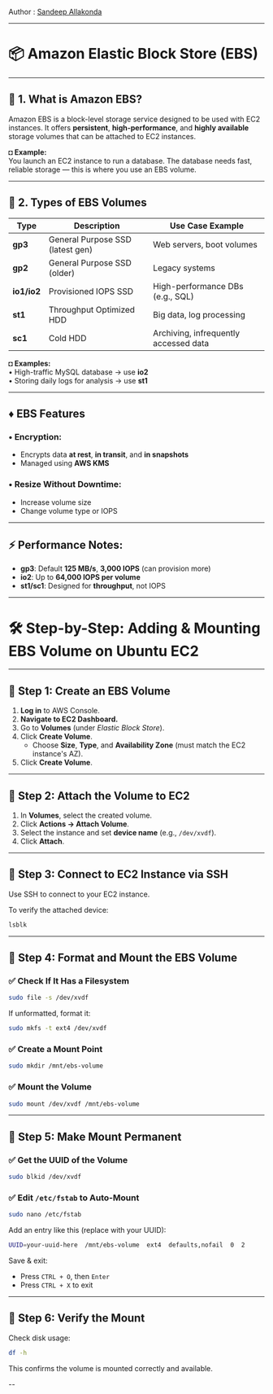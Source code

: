 Author : [Sandeep Allakonda](www.linkedin.com/in/sandeep-allakonda)  

---

# 📦 Amazon Elastic Block Store (EBS)

---

## 📌 1. What is Amazon EBS?

Amazon EBS is a block-level storage service designed to be used with EC2 instances. It offers **persistent**, **high-performance**, and **highly available** storage volumes that can be attached to EC2 instances.

**◘ Example:**  
You launch an EC2 instance to run a database. The database needs fast, reliable storage — this is where you use an EBS volume.

---

## 💽 2. Types of EBS Volumes

| Type      | Description                         | Use Case Example                      |
|-----------|-------------------------------------|---------------------------------------|
| **gp3**   | General Purpose SSD (latest gen)    | Web servers, boot volumes             |
| **gp2**   | General Purpose SSD (older)         | Legacy systems                        |
| **io1/io2** | Provisioned IOPS SSD               | High-performance DBs (e.g., SQL)      |
| **st1**   | Throughput Optimized HDD            | Big data, log processing              |
| **sc1**   | Cold HDD                            | Archiving, infrequently accessed data |

**◘ Examples:**  
• High-traffic MySQL database → use **io2**  
• Storing daily logs for analysis → use **st1**

---

## ♦ EBS Features

### • Encryption:
- Encrypts data **at rest**, **in transit**, and **in snapshots**
- Managed using **AWS KMS**

### • Resize Without Downtime:
- Increase volume size
- Change volume type or IOPS

---

## ⚡ Performance Notes:

- **gp3**: Default **125 MB/s**, **3,000 IOPS** (can provision more)
- **io2**: Up to **64,000 IOPS per volume**
- **st1/sc1**: Designed for **throughput**, not IOPS

---

# 🛠️ Step-by-Step: Adding & Mounting EBS Volume on Ubuntu EC2

---

## 🔹 Step 1: Create an EBS Volume

1. **Log in** to AWS Console.
2. **Navigate to EC2 Dashboard.**
3. Go to **Volumes** (under *Elastic Block Store*).
4. Click **Create Volume**.
   - Choose **Size**, **Type**, and **Availability Zone** (must match the EC2 instance's AZ).
5. Click **Create Volume**.

---

## 🔹 Step 2: Attach the Volume to EC2

1. In **Volumes**, select the created volume.
2. Click **Actions → Attach Volume**.
3. Select the instance and set **device name** (e.g., `/dev/xvdf`).
4. Click **Attach**.

---

## 🔹 Step 3: Connect to EC2 Instance via SSH

Use SSH to connect to your EC2 instance.

To verify the attached device:

```bash
lsblk
```

---

## 🔹 Step 4: Format and Mount the EBS Volume

### ✅ Check If It Has a Filesystem

```bash
sudo file -s /dev/xvdf
```

If unformatted, format it:

```bash
sudo mkfs -t ext4 /dev/xvdf
```

### ✅ Create a Mount Point

```bash
sudo mkdir /mnt/ebs-volume
```

### ✅ Mount the Volume

```bash
sudo mount /dev/xvdf /mnt/ebs-volume
```

---

## 🔹 Step 5: Make Mount Permanent

### ✅ Get the UUID of the Volume

```bash
sudo blkid /dev/xvdf
```

### ✅ Edit `/etc/fstab` to Auto-Mount

```bash
sudo nano /etc/fstab
```

Add an entry like this (replace with your UUID):

```bash
UUID=your-uuid-here  /mnt/ebs-volume  ext4  defaults,nofail  0  2
```

Save & exit:

- Press `CTRL + O`, then `Enter`
- Press `CTRL + X` to exit

---

## 🔹 Step 6: Verify the Mount

Check disk usage:

```bash
df -h
```

This confirms the volume is mounted correctly and available.

--

